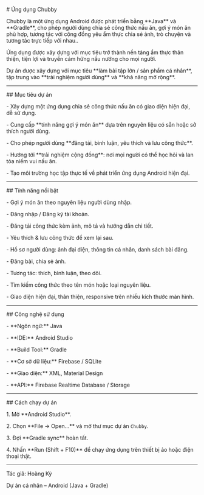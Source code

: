 \# Ứng dụng Chubby



Chubby là một ứng dụng Android được phát triển bằng \*\*Java\*\* và \*\*Gradle\*\*, cho phép người dùng chia sẻ công thức nấu ăn, gợi ý món ăn phù hợp, tương tác với cộng đồng yêu ẩm thực chia sẻ ảnh, trò chuyện và tương tác trực tiếp với nhau..  

Ứng dụng được xây dựng với mục tiêu trở thành nền tảng ẩm thực thân thiện, tiện lợi và truyền cảm hứng nấu nướng cho mọi người.  

Dự án được xây dựng với mục tiêu \*\*làm bài tập lớn / sản phẩm cá nhân\*\*, tập trung vào \*\*trải nghiệm người dùng\*\* và \*\*khả năng mở rộng\*\*.



---



\## Mục tiêu dự án

\- Xây dựng một ứng dụng chia sẻ công thức nấu ăn có giao diện hiện đại, dễ sử dụng.  

\- Cung cấp \*\*tính năng gợi ý món ăn\*\* dựa trên nguyên liệu có sẵn hoặc sở thích người dùng.  

\- Cho phép người dùng \*\*đăng tải, bình luận, yêu thích và lưu công thức\*\*.  

\- Hướng tới \*\*trải nghiệm cộng đồng\*\*: nơi mọi người có thể học hỏi và lan tỏa niềm vui nấu ăn.

\- Tạo môi trường học tập thực tế về phát triển ứng dụng Android hiện đại.  



---



\## Tính năng nổi bật

\- Gợi ý món ăn theo nguyên liệu người dùng nhập. 

\- Đăng nhập / Đăng ký tài khoản. 

\- Đăng tải công thức kèm ảnh, mô tả và hướng dẫn chi tiết.  

\- Yêu thích \& lưu công thức để xem lại sau.   

\- Hồ sơ người dùng: ảnh đại diện, thông tin cá nhân, danh sách bài đăng.    

\- Đăng bài, chia sẻ ảnh.  

\- Tương tác: thích, bình luận, theo dõi.

\- Tìm kiếm công thức theo tên món hoặc loại nguyên liệu. 

\- Giao diện hiện đại, thân thiện, responsive trên nhiều kích thước màn hình.  



---



\## Công nghệ sử dụng

\- \*\*Ngôn ngữ:\*\* Java  

\- \*\*IDE:\*\* Android Studio  

\- \*\*Build Tool:\*\* Gradle  

\- \*\*Cơ sở dữ liệu:\*\* Firebase / SQLite  

\- \*\*Giao diện:\*\* XML, Material Design  

\- \*\*API:\*\* Firebase Realtime Database / Storage

---



\## Cách chạy dự án

1\. Mở \*\*Android Studio\*\*.  

2\. Chọn \*\*File → Open...\*\* và mở thư mục dự án `Chubby`.  

3\. Đợi \*\*Gradle sync\*\* hoàn tất.  

4\. Nhấn \*\*Run (Shift + F10)\*\* để chạy ứng dụng trên thiết bị ảo hoặc điện thoại thật.  



---



Tác giả: Hoàng Kỳ  

Dự án cá nhân – Android (Java + Gradle)



